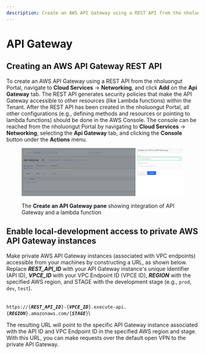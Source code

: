 ```yaml
---
description: Create an AWS API Gateway using a REST API from the nholuongut Portal
---
```


# API Gateway

## Creating an AWS API Gateway REST API

To create an AWS API Gateway using a REST API from the nholuongut Portal, navigate to **Cloud Services** -> **Networking**, and click **Add** on the **Api Gateway** tab. The REST API generates security policies that make the API Gateway accessible to other resources (like Lambda functions) within the Tenant. After the REST API has been created in the nholuongut Portal, all other configurations (e.g., defining methods and resources or pointing to lambda functions) should be done in the AWS Console. The console can be reached from the nholuongut Portal by navigating to **Cloud Services** -> **Networking**, selecting the **Api Gateway** tab, and clicking the **Console** button under the **Actions** menu.&#x20;

<figure><img src="../../.gitbook/assets/screenshot-nimbusweb.me-2024.02.19-16_27_56.png" alt=""><figcaption><p>The <strong>Create an API Gateway pane</strong> showing integration of API Gateway and a lambda function</p></figcaption></figure>

## Enable local-development access to private AWS API Gateway instances

Make private AWS API Gateway instances (associated with VPC endpoints) accessible from your machines by constructing a URL, as shown below. Replace _**REST\_API\_ID**_ with your API Gateway instance's unique identifier (API ID), _**VPCE\_ID**_ with your VPC Endpoint ID (VPCE ID), _**REGION**_ with the specified AWS region, and STAGE with the development stage (e.g., `prod`, `dev`, `test`).

\
`https://{`_**`REST_API_ID`**_`}-{`_**`VPCE_ID`**_`}.execute-api.{`_**`REGION`**_`}.amazonaws.com/{`_**`STAGE`**_`}`\


The resulting URL will point to the specific API Gateway instance associated with the API ID and VPC Endpoint ID in the specified AWS region and stage. With this URL, you can make requests over the default open VPN to the private API Gateway.&#x20;

